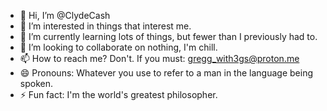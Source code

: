 - 👋 Hi, I’m @ClydeCash
- 👀 I’m interested in things that interest me.
- 🌱 I’m currently learning lots of things, but fewer than I previously had to.
- 💞️ I’m looking to collaborate on nothing, I'm chill.
- 📫 How to reach me? Don't. If you must: gregg_with3gs@proton.me
- 😄 Pronouns: Whatever you use to refer to a man in the language being spoken.
- ⚡ Fun fact: I'm the world's greatest philosopher.

<!---
ClydeCash/ClydeCash is a ✨ special ✨ repository because its `README.md` (this file) appears on your GitHub profile.
You can click the Preview link to take a look at your changes.
--->
